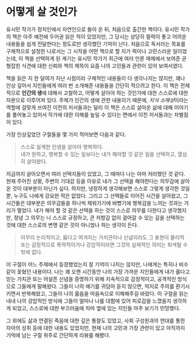 # 어떻게 살 것인가


유시민 작가가 정치인에서 자연인으로 돌아 온 뒤, 처음으로 출간한 책이다. 유시민 작가의 책은 아주 예전에 두어권 읽은 적이 있었지만, 그 당시는 상당히 필력이 좋고 어려운 내용들을 쉽게 전달한다는 정도로만 생각했던 기억이 난다. 처음으로 독서라는 목표를 구체적으로 설정한 나로서는 그 시작을 어떤 책으로 할 지가 퍽이나 고민스러운 일이었는데, 이 책을 선택하게 된 계기는 유시민 작가가 최근에 여러 언론 매체에서 보여준 균형잡힌 식견에 대한 신뢰와 책의 제목이 요즘 나의 고민들과 관련이 있어 보여서였다.

책을 읽은 지 한 달여가 지난 시점이라 구체적인 내용들이 다 생각나지는 않지만, 꽤나 인상 깊어서 지인들에게 여러 번 소개해준 내용들을 간단히 적으려고 한다. 이 책은 전체적으로 **인간의 생**에 대해서 고찰하고, 어떻게 살아야 하는 것인가에 대한 스스로에 대한 자문으로 이루어져 있다. 주제가 인간의 생에 관한 내용이기 때문에, *지식 소매상*이라는 역할에 걸맞게 쓰여진 이전의 저서들과는 달리 이 책은 스스로 살아온 삶에 대해 이야기를 풀어놓고 있어서 작가에 대한 이해를 높일 수 있다는 면에서 이전 저서들과는 차별점이 있다. 

가장 인상깊었던 구절들을 몇 가지 적어보면 다음과 같다. 

> 스스로 설계한 인생을 살아야 행복하다.  
> 내가 원하고, 행복할 수 있는 일보다는 내가 해야할 것 같은 일을 선택하고, 열심히 살아왔다.  

지금까지 살아오면서 여러 선택지들이 있었고, 그 때마다 나는 아마 저러했던 것 같다. 현재 주어진 상황, 주변의 기대감 등을 이유로 내가 그 선택을 해야한다는 의무감에 살아온 것이 대부분이 아닌가 싶다. 하지만, 냉정하게 생각해보면 스스로 그렇게 생각한 것일 뿐, 누구도 나에게 강요한 적은 없었다. 그리고 그 선택들로 이어진 시간을 살아왔고, 그 시간들은 대부분은 의무감들을 하나씩 채워가기에 바빴기에 행복감을 느끼는 것과는 거리가 멀었다. 내가 해야 할 것 같은 선택을 하는 것이 스스로 의무를 다한다고 생각했지만, 정녕 그 의무는 나 스스로 규정하고, 큰 저항감 없이 걸어갈 수 있는 길을 선택하는 것에 대한 스스로의 변명 같은 것이 아니었나 하는 생각이 든다. 


> 아무리 논리적이고, 옳다고 여겨지는 가치관이나 신념이라도 그 표현이 물리적 또는 감정적으로 폭력적이거나 강압적이라면 그것의 실제적인 의미는 퇴색될 수 밖에 없다. 

이 구절이 어느 주제에서 등장했었는지 잘 기억이 나지는 않지만, 나에게는 특히나 비수같이 꽂혔던 내용이다. 나는 꽤 오랜 시간동안 나의 가장 가까운 지인들에게 내가 옳다고 믿는 가치관 또는 어설픈 신념을 증명하기 위해 지속적으로 감정적이고, 공격적인 방식으로 그들에게 말해왔다. 그들이 나의 얘기를 귀담아 듣지 않으면, 억지로 주의를 환기시키면서 반복해왔고, 그들이 나의 옳음을 마음속으로 이해해주길 바랐다. 이 구절을 읽는 내내 나의 강압적인 방식에 그들이 얼마나 나를 대함에 있어 피로감을 느꼈을지 생각하게 되었고, 스스로에 대한 부끄러움에 차마 옆에 있는 지인들 마주 보기가 민망했다. 

그 외에도 삶과 연결된 죽음에 대한 깊은 통찰도 있었고, 사회 구성원과의 연대를 통한 자아의 성취 등에 대한 내용도 있었지만, 현재 나의 고민과 가장 관련이 있고 아직까지 기억에 남는 구절 위주로 간단하게 리뷰를 해봤다. 

 


